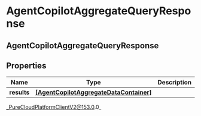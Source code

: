 # AgentCopilotAggregateQueryResponse

## AgentCopilotAggregateQueryResponse

## Properties

|Name | Type | Description | Notes|
|------------ | ------------- | ------------- | -------------|
| **results** | [**[AgentCopilotAggregateDataContainer]**](AgentCopilotAggregateDataContainer) |  | [optional] |



_PureCloudPlatformClientV2@153.0.0_
